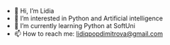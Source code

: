 - 👋 Hi, I’m Lidia
- 👀 I’m interested in Python and Artificial intelligence
- 🤩 I’m currently learning Python at SoftUni
- 📫 How to reach me: lidiqpopdimitrova@gmail.com


